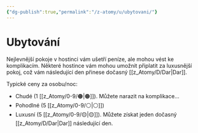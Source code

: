 ```yaml
---
{"dg-publish":true,"permalink":"/z-atomy/u/ubytovani/"}
---
```


# Ubytování
Nejlevnější pokoje v hostinci vám ušetří peníze, ale mohou vést ke komplikacím. Některé hostince vám mohou umožnit připlatit za luxusnější pokoj, což vám následující den přinese dočasný [[z_Atomy/D/Dar\|Dar]]. 

Typické ceny za osobu/noc:
- Chudé (1 [[z_Atomy/0-9/🟠\|🟠]]). Můžete narazit na komplikace...
- Pohodlné (5 [[z_Atomy/0-9/⚪\|⚪]])
- Luxusní (5 [[z_Atomy/0-9/🟡\|🟡]]). Můžete získat jeden dočasný [[z_Atomy/D/Dar\|Dar]] následující den.